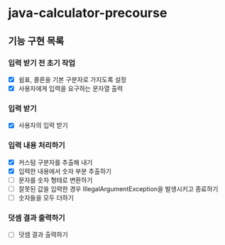 # java-calculator-precourse

## 기능 구현 목록

### 입력 받기 전 초기 작업
- [x] 쉼표, 콜론을 기본 구분자로 가지도록 설정
- [x] 사용자에게 입력을 요구하는 문자열 출력

### 입력 받기
- [x] 사용자의 입력 받기

### 입력 내용 처리하기
- [x] 커스텀 구분자를 추출해 내기
- [x] 입력한 내용에서 숫자 부분 추출하기
- [ ] 문자를 숫자 형태로 변환하기
- [ ] 잘못된 값을 입력한 경우 IllegalArgumentException을 발생시키고 종료하기
- [ ] 숫자들을 모두 더하기

### 덧셈 결과 출력하기
- [ ] 덧셈 결과 출력하기